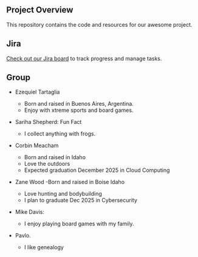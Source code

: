 ## Project Overview
This repository contains the code and resources for our awesome project.

## Jira
[Check out our Jira board](https://mbdavis.atlassian.net/jira/software/projects/MFLP/boards/1) to track progress and manage tasks.

## Group
- Ezequiel Tartaglia
    - Born and raised in Buenos Aires, Argentina.
    - Enjoy with xtreme sports and board games.

- Sariha Shepherd: Fun Fact 
    - I collect anything with frogs.

- Corbin Meacham
    - Born and raised in Idaho
    - Love the outdoors
    - Expected graduation December 2025 in Cloud Computing

- Zane Wood 
    -Born and raised in Boise Idaho
    - Love hunting and bodybuilding
    - I plan to graduate Dec 2025 in Cybersecurity
- Mike Davis: 
    - I enjoy playing board games with my family.

- Pavlo. 
    - I like genealogy

